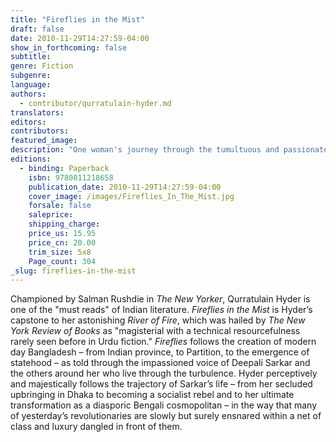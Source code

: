 ```yaml
---
title: "Fireflies in the Mist"
draft: false
date: 2010-11-29T14:27:59-04:00
show_in_forthcoming: false
subtitle:
genre: Fiction
subgenre:
language:
authors:
  - contributor/qurratulain-hyder.md
translators:
editors:
contributors:
featured_image:
description: "One woman's journey through the tumultuous and passionate birth of a new nation. "
editions:
  - binding: Paperback
    isbn: 9780811218658
    publication_date: 2010-11-29T14:27:59-04:00
    cover_image: /images/Fireflies_In_The_Mist.jpg
    forsale: false
    saleprice:
    shipping_charge:
    price_us: 15.95
    price_cn: 20.00
    trim_size: 5x8
    Page_count: 304
_slug: fireflies-in-the-mist
---
```


Championed by Salman Rushdie in _The New Yorker_, Qurratulain Hyder is one of the "must reads" of Indian literature. _Fireflies in the Mist_ is Hyder’s capstone to her astonishing _River of Fire_, which was hailed by _The New York Review of Books_ as "magisterial with a technical resourcefulness rarely seen before in Urdu fiction." _Fireflies_ follows the creation of modern day Bangladesh – from Indian province, to Partition, to the emergence of statehood – as told through the impassioned voice of Deepali Sarkar and the others around her who live through the turbulence. Hyder perceptively and majestically follows the trajectory of Sarkar’s life – from her secluded upbringing in Dhaka to becoming a socialist rebel and to her ultimate transformation as a diasporic Bengali cosmopolitan – in the way that many of yesterday’s revolutionaries are slowly but surely ensnared within a net of class and luxury dangled in front of them.

